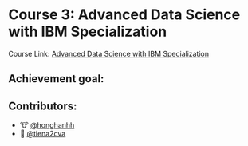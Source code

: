# __Course 3: Advanced Data Science with IBM Specialization__

Course Link: [Advanced Data Science with IBM Specialization](https://www.coursera.org/learn/ai)

## Achievement goal:

## Contributors:
- 🐮 [@honghanhh](https://github.com/honghanhh)
- 🐔 [@tiena2cva](https://github.com/tiena2cva)